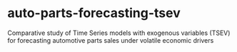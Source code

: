 # auto-parts-forecasting-tsev
Comparative study of Time Series models with exogenous variables (TSEV) for forecasting automotive parts sales under volatile economic drivers
